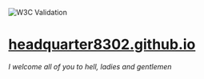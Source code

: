 ![W3C Validation](https://img.shields.io/w3c-validation/html?label=W3C%20VALIDATOR&preset=HTML%2C%20SVG%201.1%2C%20MathML%203.0%2C%20RDFa%20Lite%201.1&style=for-the-badge&targetUrl=https%3A%2F%2Fheadquarter8302.github.io)
# [headquarter8302.github.io](https://headquarter8302.github.io)
*I welcome all of you to hell, ladies and gentlemen*
